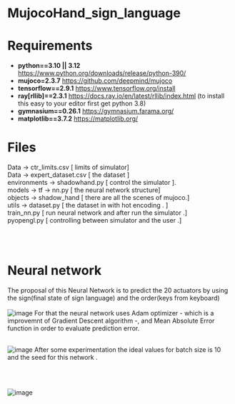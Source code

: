 # MujocoHand_sign_language


# Requirements
* **python==3.10 || 3.12** https://www.python.org/downloads/release/python-390/
* **mujoco=2.3.7** https://github.com/deepmind/mujoco
* **tensorflow==2.9.1** https://www.tensorflow.org/install
* **ray[rllib]==2.3.1** https://docs.ray.io/en/latest/rllib/index.html (to install this easy to your editor first get python 3.8)
* **gymnasium==0.26.1** https://gymnasium.farama.org/
* **matplotlib==3.7.2** https://matplotlib.org/

# Files 
Data &#8594; ctr_limits.csv [ limits of simulator] <br>
Data &#8594; expert_dataset.csv [ the dataset ]      <br>
environments &#8594; shadowhand.py [ control the simulator ]. <br>
models &#8594; tf  &#8594; nn.py [ the neural network structure]  <br>
objects  &#8594; shadow_hand [ there are all the scenes of mujoco.] <br>
utils  &#8594; dataset.py [ the dataset in with hot encoding . ]<br>
train_nn.py [ run neural network and after run the simulator .] <br>
pyopengl.py [ controlling  between simulator and the user .] <br>



 <br> </br>
# Neural network
The proposal of this Neural Network is to predict the 20 actuators by using the sign(final state of sign language) and the order(keys from keyboard)
 <br> </br>
![image](https://github.com/annaskar/MujocoHand_sign_language/assets/69804667/2febac40-23a9-4c0a-babd-33b54b16e587)
For that the neural network uses Adam optimizer - which is a improvemnt of Gradient Descent algorithm -, and Mean Absolute Error function in order to evaluate prediction error.
 <br> </br>

![image](https://github.com/annaskar/MujocoHand_sign_language/assets/69804667/50133716-fbc8-44a2-8e74-c2178439e193)
After some experimentation the ideal values ​​for batch size is 10 and the seed for this network .

 <br> </br>

![image](https://github.com/annaskar/MujocoHand_sign_language/assets/69804667/1394591e-7d5a-4841-98d8-7d5e6039f8a2)


